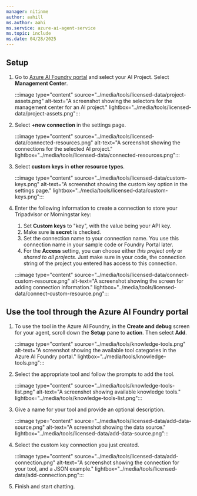 ```yaml
---
manager: nitinme
author: aahill
ms.author: aahi
ms.service: azure-ai-agent-service
ms.topic: include
ms.date: 04/28/2025
---
```


## Setup

1. Go to [Azure AI Foundry portal](https://ai.azure.com/) and select your AI Project. Select **Management Center**.
   
   :::image type="content" source="../media/tools/licensed-data/project-assets.png" alt-text="A screenshot showing the selectors for the management center for an AI project." lightbox="../media/tools/licensed-data/project-assets.png":::

1. Select **+new connection** in the settings page.

   :::image type="content" source="../media/tools/licensed-data/connected-resources.png" alt-text="A screenshot showing the connections for the selected AI project." lightbox="../media/tools/licensed-data/connected-resources.png":::
   
1. Select **custom keys** in **other resource types**.

   :::image type="content" source="../media/tools/licensed-data/custom-keys.png" alt-text="A screenshot showing the custom key option in the settings page." lightbox="../media/tools/licensed-data/custom-keys.png":::

1. Enter the following information to create a connection to store your Tripadvisor or Morningstar key:
   1. Set **Custom keys** to "key", with the value being your API key.
   1. Make sure **is secret** is checked.
   1. Set the connection name to your connection name. You use this connection name in your sample code or Foundry Portal later.
   1. For the **Access** setting, you can choose either *this project only* or *shared to all projects*. Just make sure in your code, the connection string of the project you entered has access to this connection.

   :::image type="content" source="../media/tools/licensed-data/connect-custom-resource.png" alt-text="A screenshot showing the screen for adding connection information." lightbox="../media/tools/licensed-data/connect-custom-resource.png":::

## Use the tool through the Azure AI Foundry portal

1. To use the tool in the Azure AI Foundry, in the **Create and debug** screen for your agent, scroll down the **Setup** pane to **action**. Then select **Add**.

    :::image type="content" source="../media/tools/knowledge-tools.png" alt-text="A screenshot showing the available tool categories in the Azure AI Foundry portal." lightbox="../media/tools/knowledge-tools.png":::

1. Select the appropriate tool and follow the prompts to add the tool. 

   :::image type="content" source="../media/tools/knowledge-tools-list.png" alt-text="A screenshot showing available knowledge tools." lightbox="../media/tools/knowledge-tools-list.png":::

1. Give a name for your tool and provide an optional description.
 
    :::image type="content" source="../media/tools/licensed-data/add-data-source.png" alt-text="A screenshot showing the data source." lightbox="../media/tools/licensed-data/add-data-source.png":::

1. Select the custom key connection you just created. 

    :::image type="content" source="../media/tools/licensed-data/add-connection.png" alt-text="A screenshot showing the connection for your tool, and a JSON example." lightbox="../media/tools/licensed-data/add-connection.png":::

1. Finish and start chatting.